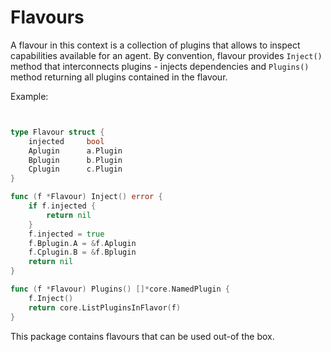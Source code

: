 # Flavours

A flavour in this context is a collection of plugins that allows to inspect capabilities available 
for an agent. By convention, flavour provides `Inject()` method that interconnects plugins - injects dependencies and
`Plugins()` method returning all plugins contained in the flavour.

Example:
```go


type Flavour struct {
	injected     bool
	Aplugin      a.Plugin
	Bplugin      b.Plugin
	Cplugin      c.Plugin
}

func (f *Flavour) Inject() error {
	if f.injected {
		return nil
	}
	f.injected = true
	f.Bplugin.A = &f.Aplugin
	f.Cplugin.B = &f.Bplugin
	return nil
}

func (f *Flavour) Plugins() []*core.NamedPlugin {
	f.Inject()
	return core.ListPluginsInFlavor(f)
}

```

This package contains flavours that can be used out-of the box.
